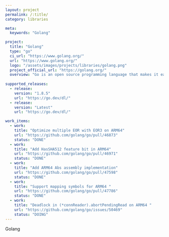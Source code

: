 ```yaml
---
layout: project
permalink: /:title/
category: libraries

meta:
  keywords: "Golang"

project:
  title: "Golang"
  type: "go"
  ci_url: "https://www.golang.org/"
  url: "https://www.golang.org/"
  logo: "/assets/images/projects/libraries/golang.png"
  project_official_url: "https://golang.org/"
  overview: "Go is an open source programming language that makes it easy to build simple, reliable, and efficient software."
  
supported_releases:
  - release:
    version: "1.8.5"
    url: "https://go.dev/dl/"
  - release:
    version: "Latest"
    url: "https://go.dev/dl/"

work_items:
  - work:
    title: "Optimize multiple EOR with EOR3 on ARM64"
    url: "https://github.com/golang/go/pull/46873"
    status: "DONE"
  - work:
    title: "Add HasSHA512 feature bit in ARM64"
    url: "https://github.com/golang/go/pull/46971"
    status: "DONE"
  - work:
    title: "Add ARM64 Abs assembly implementation"
    url: "https://github.com/golang/go/pull/47598"
    status: "DONE"
  - work:
    title: "Support mapping symbols for ARM64 "
    url: "https://github.com/golang/go/pull/47786"
    status: "DONE"
  - work:
    title: "Deadlock in (*connReader).abortPendingRead on ARM64 "
    url: "https://github.com/golang/go/issues/50469"
    status: "DOING"
---
```

<p>Golang</p>

